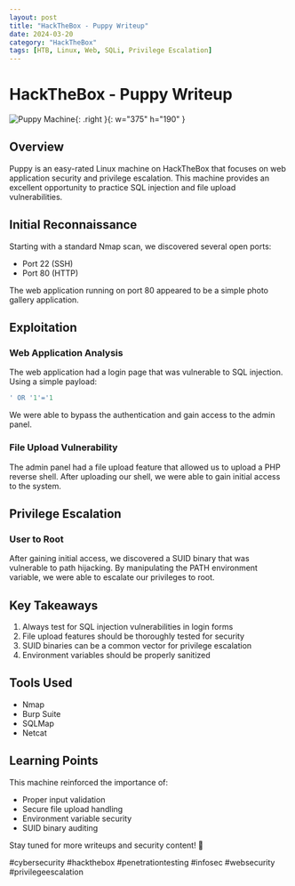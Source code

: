 ```yaml
---
layout: post
title: "HackTheBox - Puppy Writeup"
date: 2024-03-20
category: "HackTheBox"
tags: [HTB, Linux, Web, SQLi, Privilege Escalation]
---
```


# HackTheBox - Puppy Writeup

![Puppy Machine](/assets/puppy.webp){: .right }{: w="375" h="190" }

## Overview
Puppy is an easy-rated Linux machine on HackTheBox that focuses on web application security and privilege escalation. This machine provides an excellent opportunity to practice SQL injection and file upload vulnerabilities.

## Initial Reconnaissance
Starting with a standard Nmap scan, we discovered several open ports:
- Port 22 (SSH)
- Port 80 (HTTP)

The web application running on port 80 appeared to be a simple photo gallery application.

## Exploitation
### Web Application Analysis
The web application had a login page that was vulnerable to SQL injection. Using a simple payload:
```sql
' OR '1'='1
```
We were able to bypass the authentication and gain access to the admin panel.

### File Upload Vulnerability
The admin panel had a file upload feature that allowed us to upload a PHP reverse shell. After uploading our shell, we were able to gain initial access to the system.

## Privilege Escalation
### User to Root
After gaining initial access, we discovered a SUID binary that was vulnerable to path hijacking. By manipulating the PATH environment variable, we were able to escalate our privileges to root.

## Key Takeaways
1. Always test for SQL injection vulnerabilities in login forms
2. File upload features should be thoroughly tested for security
3. SUID binaries can be a common vector for privilege escalation
4. Environment variables should be properly sanitized

## Tools Used
- Nmap
- Burp Suite
- SQLMap
- Netcat

## Learning Points
This machine reinforced the importance of:
- Proper input validation
- Secure file upload handling
- Environment variable security
- SUID binary auditing

Stay tuned for more writeups and security content! 🚀

#cybersecurity #hackthebox #penetrationtesting #infosec #websecurity #privilegeescalation 